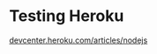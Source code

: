 Testing Heroku
================

[devcenter.heroku.com/articles/nodejs](https://devcenter.heroku.com/articles/nodejs)